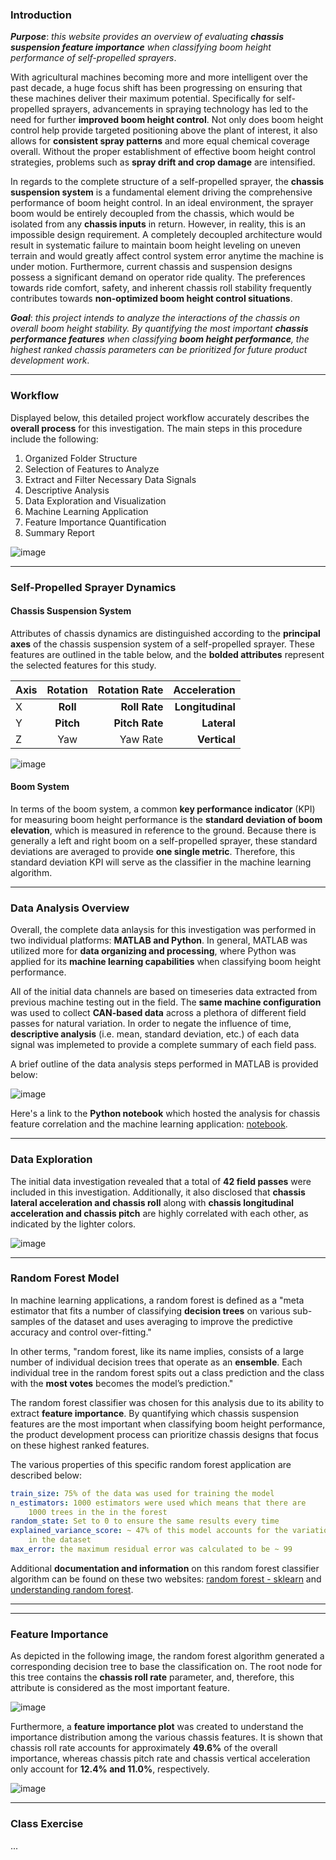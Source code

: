 ### Introduction

**_Purpose_**: _this website provides an overview of evaluating **chassis suspension feature importance** when classifying boom height performance of self-propelled sprayers_.

With agricultural machines becoming more and more intelligent over the past decade, a huge focus shift has been progressing on ensuring that these machines deliver their maximum potential.  Specifically for self-propelled sprayers, advancements in spraying technology has led to the need for further **improved boom height control**.  Not only does boom height control help provide targeted positioning above the plant of interest, it also allows for **consistent spray patterns** and more equal chemical coverage overall.  Without the proper establishment of effective boom height control strategies, problems such as **spray drift and crop damage** are intensified.

In regards to the complete structure of a self-propelled sprayer, the **chassis suspension system** is a fundamental element driving the comprehensive performance of boom height control.  In an ideal environment, the sprayer boom would be entirely decoupled from the chassis, which would be isolated from any **chassis inputs** in return.  However, in reality, this is an impossible design requirement.  A completely decoupled architecture would result in systematic failure to maintain boom height leveling on uneven terrain and would greatly affect control system error anytime the machine is under motion.  Furthermore, current chassis and suspension designs possess a significant demand on operator ride quality.  The preferences towards ride comfort, safety, and inherent chassis roll stability frequently contributes towards **non-optimized boom height control situations**.

**_Goal_**: _this project intends to analyze the interactions of the chassis on overall boom height stability.  By quantifying the most important **chassis performance features** when classifying **boom height performance**, the highest ranked chassis parameters can be prioritized for future product development work_.  

***

### Workflow

Displayed below, this detailed project workflow accurately describes the **overall process** for this investigation.  The main steps in this procedure include the following:

1. Organized Folder Structure
2. Selection of Features to Analyze
3.  Extract and Filter Necessary Data Signals
4.  Descriptive Analysis
5.  Data Exploration and Visualization
6.  Machine Learning Application
7.  Feature Importance Quantification
8.  Summary Report

![image](PNG/updated_project_workflow.PNG "Workflow Diagram")

***

### Self-Propelled Sprayer Dynamics

#### Chassis Suspension System

Attributes of chassis dynamics are distinguished according to the **principal axes** of the chassis suspension system of a self-propelled sprayer.  These features are outlined in the table below, and the **bolded attributes** represent the selected features for this study.

| Axis | Rotation | Rotation Rate  |  Acceleration   |
| ------------- |:-------------:| -----:| -----:|
| X | **Roll**  | **Roll Rate** | **Longitudinal**  |
| Y | **Pitch** | **Pitch Rate** |  **Lateral**  |
| Z | Yaw   | Yaw Rate |  **Vertical**  |

![image](PNG/Sprayer_System_Diagram.PNG "System Diagram")

#### Boom System

In terms of the boom system, a common **key performance indicator** (KPI) for measuring boom height performance is the **standard deviation of boom elevation**, which is measured in reference to the ground.  Because there is generally a left and right boom on a self-propelled sprayer, these standard deviations are averaged to provide **one single metric**.  Therefore, this standard deviation KPI will serve as the classifier in the machine learning algorithm. 

***

### Data Analysis Overview

Overall, the complete data anlaysis for this investigation was performed in two individual platforms: **MATLAB and Python**.  In general, MATLAB was utilized more for **data organizing and processing**, where Python was applied for its **machine learning capabilities** when classifying boom height performance.

All of the initial data channels are based on timeseries data extracted from previous machine testing out in the field.  The **same machine configuration** was used to collect **CAN-based data** across a plethora of different field passes for natural variation.  In order to negate the influence of time, **descriptive analysis** (i.e. mean, standard deviation, etc.) of each data signal was implemeted to provide a complete summary of each field pass.

A brief outline of the data analysis steps performed in MATLAB is provided below:  

![image](PNG/Matlab_Code_Outline.PNG "MATLAB Code Outline")

Here's a link to the **Python notebook** which hosted the analysis for chassis feature correlation and the machine learning application: [notebook](https://nbviewer.jupyter.org/github/badams97/Sprayer_Chassis_Features/blob/master/ABE%20516%20Project%20-%20Bailey%20Adams.ipynb).

***

### Data Exploration

The initial data investigation revealed that a total of **42 field passes** were included in this investigation.  Additionally, it also disclosed that **chassis lateral acceleration and chassis roll** along with **chassis longitudinal acceleration and chassis pitch** are highly correlated with each other, as indicated by the lighter colors.

![image](PNG/Correlation_Plot.PNG "Feature Correlation Plot")

***

### Random Forest Model

In machine learning applications, a random forest is defined as a "meta estimator that fits a number of classifying **decision trees** on various sub-samples of the dataset and uses averaging to improve the predictive accuracy and control over-fitting." 

In other terms, "random forest, like its name implies, consists of a large number of individual decision trees that operate as an **ensemble**. Each individual tree in the random forest spits out a class prediction and the class with the **most votes** becomes the model’s prediction."

The random forest classifier was chosen for this analysis due to its ability to extract **feature importance**.  By quantifying which chassis suspension features are the most important when classifying boom height performance, the product development process can prioritize chassis designs that focus on these highest ranked features.

The various properties of this specific random forest application are described below:

```yml
train_size: 75% of the data was used for training the model
n_estimators: 1000 estimators were used which means that there are
    1000 trees in the in the forest
random_state: Set to 0 to ensure the same results every time
explained_variance_score: ~ 47% of this model accounts for the variation
    in the dataset
max_error: the maximum residual error was calculated to be ~ 99
```

Additional **documentation and information** on this random forest classifier algorithm can be found on these two websites: [random forest - sklearn](https://scikit-learn.org/stable/modules/generated/sklearn.ensemble.RandomForestRegressor.html) and [understanding random forest](https://towardsdatascience.com/understanding-random-forest-58381e0602d2).

***
***

### Feature Importance

As depicted in the following image, the random forest algorithm generated a corresponding decision tree to base the classification on.  The root node for this tree contains the **chassis roll rate** parameter, and, therefore, this attribute is considered as the most important feature.

![image](PNG/Tree_Visual.PNG "Decision Tree Visual")

Furthermore, a **feature importance plot** was created to understand the importance distribution among the various chassis features.  It is shown that chassis roll rate accounts for approximately **49.6%** of the overall importance, whereas chassis pitch rate and chassis vertical acceleration only account for **12.4% and 11.0%**, respectively. 

![image](PNG/Feature_Importance.PNG "Feature Importance")



***

### Class Exercise

...
